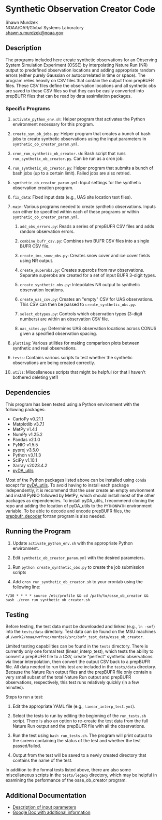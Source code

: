 
# Synthetic Observation Creator Code

Shawn Murdzek  
NOAA/OAR/Global Systems Laboratory  
shawn.s.murdzek@noaa.gov

## Description

The programs included here create synthetic observations for an Observing System Simulation Experiment (OSSE) by interpolating Nature Run (NR) output to predefined observation locations and adding appropriate random errors (either purely Gaussian or autocorrelated in time or space). The program relies heavily on CSV files that contain the output from prepBUFR files. These CSV files define the observation locations and all synthetic obs are saved to these CSV files so that they can be easily converted into prepBUFR files that can be read by data assimilation packages.

### Specific Programs

1. `activate_python_env.sh`: Helper program that activates the Python environment necessary for this program.

2. `create_syn_ob_jobs.py`: Helper program that creates a bunch of bash jobs to create synthetic observations using the input parameters in `synthetic_ob_creator_param.yml`. 

3. `cron_run_synthetic_ob_creator.sh`: Bash script that runs `run_synthetic_ob_creator.py`. Can be run as a cron job.

4. `run_synthetic_ob_creator.py`: Helper program that submits a bunch of bash jobs (up to a certain limit). Failed jobs are also retried.

5. `synthetic_ob_creator_param.yml`: Input settings for the synthetic observation creation program.

6. `fix_data`: Fixed input data (e.g., UAS site location text files).

7. `main`: Various programs needed to create synthetic observations. Inputs can either be specified within each of these programs or within `synthetic_ob_creator_param.yml`.

    1. `add_obs_errors.py`: Reads a series of prepBUFR CSV files and adds random observation errors.

    2. `combine_bufr_csv.py`: Combines two BUFR CSV files into a single BUFR CSV file.
    
    3. `create_ims_snow_obs.py`: Creates snow cover and ice cover fields using NR output.
  
    4. `create_superobs.py`: Creates superobs from raw observations. Separate superobs are created for a set of input BUFR 3-digit types.
    
    5. `create_synthetic_obs.py`: Intepolates NR output to synthetic observation locations.

    6. `create_uas_csv.py`: Creates an "empty" CSV for UAS observations. This CSV can then be passed to `create_synthetic_obs.py`.
    
    7. `select_obtypes.py`: Controls which observation types (3-digit numbers) are within an observation CSV file.

    8. `uas_sites.py`: Determines UAS observation locations across CONUS given a specified observation spacing.

8. `plotting`: Various utilities for making comparison plots between synthetic and real observations.

9. `tests`: Contains various scripts to test whether the synthetic observations are being created correctly.

10. `utils`: Miscellaneous scripts that might be helpful (or that I haven't bothered deleting yet!)

## Dependencies

This program has been tested using a Python environment with the following packages:

- CartoPy v0.21.1
- Matplotlib v3.7.1
- MetPy v1.4.1
- NumPy v1.25.2
- Pandas v2.1.0
- PyNIO v1.5.5
- pyproj v3.5.0
- Python v3.11.3
- SciPy v1.10.1
- Xarray v2023.4.2
- [pyDA_utils](https://github.com/ShawnMurdzek-NOAA/pyDA_utils)

Most of the Python packages listed above can be installed using `conda` except for [pyDA_utils](https://github.com/ShawnMurdzek-NOAA/pyDA_utils). To avoid having to install each package independently, it is recommend that the user create an empty environment and install PyNIO followed by MetPy, which should install most of the other packages as dependencies. To install pyDA_utils, I recommend cloning the repo and adding the location of pyDA_utils to the `PYTHONPATH` environment variable. To be able to decode and encode prepBUFR files, the [prepbufr_decoder](https://github.com/ShawnMurdzek-NOAA/prepbufr_decoder) fortran program is also needed. 

## Running the Program

1. Update `activate_python_env.sh` with the appropriate Python environment.

2. Edit `synthetic_ob_creator_param.yml` with the desired parameters.

3. Run `python create_synthetic_obs.py` to create the job submission scripts

4. Add `cron_run_synthetic_ob_creator.sh` to your crontab using the following line:

`*/30 * * * * source /etc/profile && cd /path/to/osse_ob_creator && bash ./cron_run_synthetic_ob_creator.sh`

## Testing

Before testing, the test data must be downloaded and linked (e.g., `ln -snf`) into the `tests/data` directory. Test data can be found on the MSU machines at `/work2/noaa/wrfruc/murdzek/src/bufr_test_data/osse_ob_creator`.

Limited testing capabilities can be found in the `tests` directory. There is currently only one formal test (linear_interp_test), which tests the ability to convert a prepBUFR file to a CSV, create "perfect" synthetic observations via linear interpolation, then convert the output CSV back to a prepBUFR file. All data needed to run this test are included in the `tests/data` directory. Because the Nature Run output files and the prepBUFR file only contain a very small subset of the total Nature Run output and prepBUFR observations, respectively, this test runs relatively quickly (in a few minutes). 

Steps to run a test:

1. Edit the appropriate YAML file (e.g., `linear_interp_test.yml`).

2. Select the tests to run by editing the beginning of the `run_tests.sh` script. There is also an option to re-create the test data from the full Nature Run output and the prepBUFR file with all the observations.

3. Run the test using `bash run_tests.sh`. The program will print output to the screen containing the status of the test and whether the test passed/failed.

4. Output from the test will be saved to a newly created directory that contains the name of the test. 

In addition to the formal tests listed above, there are also some miscellaneous scripts in the `tests/legacy` directory, which may be helpful in examining the performance of the osse_ob_creator program.

## Additional Documentation

- [Description of input parameters](https://github.com/ShawnMurdzek-NOAA/osse_ob_creator/blob/main/README_inputs.md)
- [Google Doc with additional information](https://docs.google.com/document/d/16MsvUlINpu_hmiUjFbt8qi1Pt4swB6jdJiHcpnMwmEI/edit?usp=sharing)
